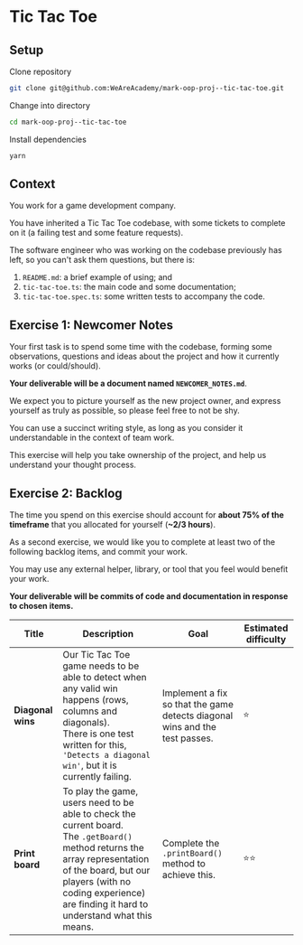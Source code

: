 # Tic Tac Toe

## Setup
Clone repository
```bash
git clone git@github.com:WeAreAcademy/mark-oop-proj--tic-tac-toe.git
```

Change into directory
```bash
cd mark-oop-proj--tic-tac-toe
```

Install dependencies
```bash
yarn
```

## Context

You work for a game development company.

You have inherited a Tic Tac Toe codebase, with some tickets to complete on it (a failing test and some feature requests).

The software engineer who was working on the codebase previously has left, so you can't ask them questions, but there is:
1. `README.md`: a brief example of using; and
2. `tic-tac-toe.ts`: the main code and some documentation;
3. `tic-tac-toe.spec.ts`: some written tests to accompany the code.

## Exercise 1: Newcomer Notes

Your first task is to spend some time with the codebase, forming some observations, questions and ideas about the project and how it currently works (or could/should).

**Your deliverable will be a document named `NEWCOMER_NOTES.md`**.

We expect you to picture yourself as the new project owner, and express yourself as truly as possible, so please feel free to not be shy.

You can use a succinct writing style, as long as you consider it understandable in the context of team work.

This exercise will help you take ownership of the project, and help us understand your thought process.

## Exercise 2: Backlog

The time you spend on this exercise should account for **about 75% of the timeframe** that you allocated for yourself (**~2/3 hours**).

As a second exercise, we would like you to complete at least two of the following backlog items, and commit your work.

You may use any external helper, library, or tool that you feel would benefit your work.

**Your deliverable will be commits of code and documentation in response to chosen items.**

Title | Description | Goal | Estimated difficulty
--- | --- | --- | ---
**Diagonal wins** | Our Tic Tac Toe game needs to be able to detect when any valid win happens (rows, columns and diagonals). <br /> There is one test written for this, `'Detects a diagonal win'`, but it is currently failing. | Implement a fix so that the game detects diagonal wins and the test passes. | ⭐️
**Print board** | To play the game, users need to be able to check the current board. <br /> The `.getBoard()` method returns the array representation of the board, but our players (with no coding experience) are finding it hard to understand what this means. | Complete the `.printBoard()` method to achieve this.  | ⭐️⭐️